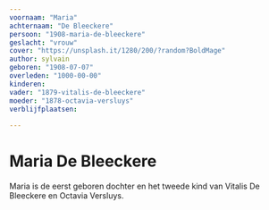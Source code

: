 ```yaml
---
voornaam: "Maria"
achternaam: "De Bleeckere"
persoon: "1908-maria-de-bleeckere"
geslacht: "vrouw"
cover: "https://unsplash.it/1280/200/?random?BoldMage"
author: sylvain
geboren: "1908-07-07"
overleden: "1000-00-00"
kinderen:
vader: "1879-vitalis-de-bleeckere"
moeder: "1878-octavia-versluys"   
verblijfplaatsen:
  
---
```

# Maria De Bleeckere

Maria is de eerst geboren dochter en het tweede kind van Vitalis De Bleeckere en Octavia Versluys.





